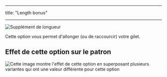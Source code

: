 - - -
title: "Length bonus"
- - -

![Supplément de longueur](lengthbonus.svg)

Cette option vous permet d'allonger (ou de raccourcir) votre gilet.

## Effet de cette option sur le patron

![Cette image montre l'effet de cette option en superposant plusieurs variantes qui ont une valeur différente pour cette option](wahid_lengthbonus_sample.svg "Effect of this option on the pattern")
